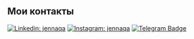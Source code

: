 ## Мои контакты

[![Linkedin: jennaqa](https://img.shields.io/badge/-LinkedIn-0e76a8?style=flat-square&logo=Linkedin&logoColor=white)](https://linkedin.com)
[![Instagram: jennaqa](https://img.shields.io/badge/-Instagram-e4405f?style=flat-square&logo=Instagram&logoColor=white)](https://www.instagram.com/mikhail.do)
[![Telegram Badge](https://img.shields.io/badge/-Telegram-0088cc?style=flat-square&logo=Telegram&logoColor=white)](https://t.me/doIgikh)

